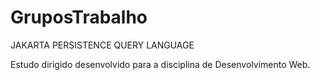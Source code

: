 # GruposTrabalho
JAKARTA PERSISTENCE QUERY LANGUAGE

Estudo dirigido desenvolvido para a disciplina de Desenvolvimento Web.
